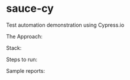 # sauce-cy
Test automation demonstration using Cypress.io

The Approach:

Stack:

Steps to run:

Sample reports: